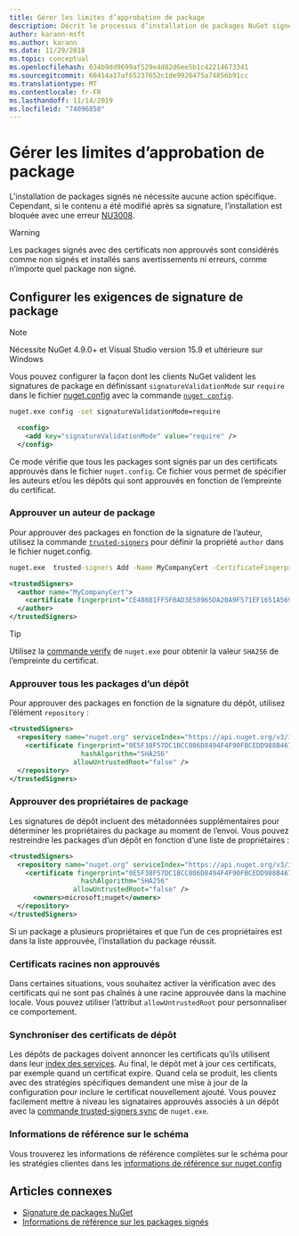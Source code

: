```yaml
---
title: Gérer les limites d’approbation de package
description: Décrit le processus d’installation de packages NuGet signés et de configuration des paramètres d’approbation des signatures de package.
author: karann-msft
ms.author: karann
ms.date: 11/29/2018
ms.topic: conceptual
ms.openlocfilehash: 034b9dd9699af529e4d82d6ee5b1c42214673341
ms.sourcegitcommit: 60414a17af65237652c1de9926475a74856b91cc
ms.translationtype: MT
ms.contentlocale: fr-FR
ms.lasthandoff: 11/14/2019
ms.locfileid: "74096850"
---
```

# <a name="manage-package-trust-boundaries"></a>Gérer les limites d’approbation de package

L’installation de packages signés ne nécessite aucune action spécifique. Cependant, si le contenu a été modifié après sa signature, l’installation est bloquée avec une erreur [NU3008](../reference/errors-and-warnings/NU3008.md).

> [!Warning]
> Les packages signés avec des certificats non approuvés sont considérés comme non signés et installés sans avertissements ni erreurs, comme n’importe quel package non signé.

## <a name="configure-package-signature-requirements"></a>Configurer les exigences de signature de package

> [!Note]
> Nécessite NuGet 4.9.0+ et Visual Studio version 15.9 et ultérieure sur Windows

Vous pouvez configurer la façon dont les clients NuGet valident les signatures de package en définissant `signatureValidationMode` sur `require` dans le fichier [nuget.config](../reference/nuget-config-file.md) avec la commande [`nuget config`](../reference/cli-reference/cli-ref-config.md).

```cmd
nuget.exe config -set signatureValidationMode=require
```

```xml
  <config>
    <add key="signatureValidationMode" value="require" />
  </config>
```

Ce mode vérifie que tous les packages sont signés par un des certificats approuvés dans le fichier `nuget.config`. Ce fichier vous permet de spécifier les auteurs et/ou les dépôts qui sont approuvés en fonction de l’empreinte du certificat.

### <a name="trust-package-author"></a>Approuver un auteur de package

Pour approuver des packages en fonction de la signature de l’auteur, utilisez la commande [`trusted-signers`](../reference/cli-reference/cli-ref-trusted-signers.md) pour définir la propriété `author` dans le fichier nuget.config.

```cmd
nuget.exe  trusted-signers Add -Name MyCompanyCert -CertificateFingerprint CE40881FF5F0AD3E58965DA20A9F571EF1651A56933748E1BF1C99E537C4E039 -FingerprintAlgorithm SHA256
```

```xml
<trustedSigners>
  <author name="MyCompanyCert">
    <certificate fingerprint="CE40881FF5F0AD3E58965DA20A9F571EF1651A56933748E1BF1C99E537C4E039" hashAlgorithm="SHA256" allowUntrustedRoot="false" />
  </author>
</trustedSigners>
```

>[!TIP]
>Utilisez la [commande verify](../reference/cli-reference/cli-ref-verify.md) de `nuget.exe` pour obtenir la valeur `SHA256` de l’empreinte du certificat.


### <a name="trust-all-packages-from-a-repository"></a>Approuver tous les packages d’un dépôt

Pour approuver des packages en fonction de la signature du dépôt, utilisez l’élément `repository` :

```xml
<trustedSigners>  
  <repository name="nuget.org" serviceIndex="https://api.nuget.org/v3/index.json">
    <certificate fingerprint="0E5F38F57DC1BCC806D8494F4F90FBCEDD988B4676070...." 
                  hashAlgorithm="SHA256" 
                allowUntrustedRoot="false" />
  </repository>
</trustedSigners>
```

### <a name="trust-package-owners"></a>Approuver des propriétaires de package

Les signatures de dépôt incluent des métadonnées supplémentaires pour déterminer les propriétaires du package au moment de l’envoi. Vous pouvez restreindre les packages d’un dépôt en fonction d’une liste de propriétaires :

```xml
<trustedSigners>  
  <repository name="nuget.org" serviceIndex="https://api.nuget.org/v3/index.json">
    <certificate fingerprint="0E5F38F57DC1BCC806D8494F4F90FBCEDD988B4676070...." 
                  hashAlgorithm="SHA256" 
                allowUntrustedRoot="false" />
      <owners>microsoft;nuget</owners>
  </repository>
</trustedSigners>
```

Si un package a plusieurs propriétaires et que l’un de ces propriétaires est dans la liste approuvée, l’installation du package réussit.

### <a name="untrusted-root-certificates"></a>Certificats racines non approuvés

Dans certaines situations, vous souhaitez activer la vérification avec des certificats qui ne sont pas chaînés à une racine approuvée dans la machine locale. Vous pouvez utiliser l’attribut `allowUntrustedRoot` pour personnaliser ce comportement.

### <a name="sync-repository-certificates"></a>Synchroniser des certificats de dépôt

Les dépôts de packages doivent annoncer les certificats qu’ils utilisent dans leur [index des services](../api/service-index.md). Au final, le dépôt met à jour ces certificats, par exemple quand un certificat expire. Quand cela se produit, les clients avec des stratégies spécifiques demandent une mise à jour de la configuration pour inclure le certificat nouvellement ajouté. Vous pouvez facilement mettre à niveau les signataires approuvés associés à un dépôt avec la [commande trusted-signers sync](../reference/cli-reference/cli-ref-trusted-signers.md#nuget-trusted-signers-sync--name-name) de `nuget.exe`.

### <a name="schema-reference"></a>Informations de référence sur le schéma

Vous trouverez les informations de référence complètes sur le schéma pour les stratégies clientes dans les [informations de référence sur nuget.config](../reference/nuget-config-file.md#trustedsigners-section)

## <a name="related-articles"></a>Articles connexes

- [Signature de packages NuGet](../create-packages/Sign-a-Package.md)
- [Informations de référence sur les packages signés](../reference/Signed-Packages-Reference.md)
